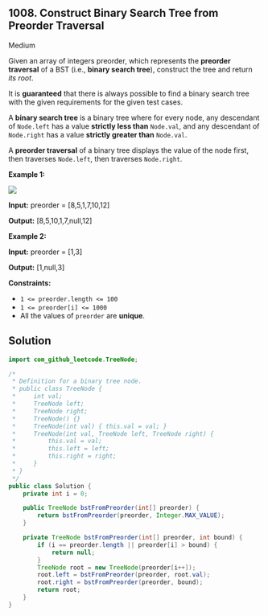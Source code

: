 ## 1008\. Construct Binary Search Tree from Preorder Traversal

Medium

Given an array of integers preorder, which represents the **preorder traversal** of a BST (i.e., **binary search tree**), construct the tree and return _its root_.

It is **guaranteed** that there is always possible to find a binary search tree with the given requirements for the given test cases.

A **binary search tree** is a binary tree where for every node, any descendant of `Node.left` has a value **strictly less than** `Node.val`, and any descendant of `Node.right` has a value **strictly greater than** `Node.val`.

A **preorder traversal** of a binary tree displays the value of the node first, then traverses `Node.left`, then traverses `Node.right`.

**Example 1:**

![](https://assets.leetcode.com/uploads/2019/03/06/1266.png)

**Input:** preorder = [8,5,1,7,10,12]

**Output:** [8,5,10,1,7,null,12]

**Example 2:**

**Input:** preorder = [1,3]

**Output:** [1,null,3]

**Constraints:**

*   `1 <= preorder.length <= 100`
*   `1 <= preorder[i] <= 1000`
*   All the values of `preorder` are **unique**.

## Solution

```java
import com_github_leetcode.TreeNode;

/*
 * Definition for a binary tree node.
 * public class TreeNode {
 *     int val;
 *     TreeNode left;
 *     TreeNode right;
 *     TreeNode() {}
 *     TreeNode(int val) { this.val = val; }
 *     TreeNode(int val, TreeNode left, TreeNode right) {
 *         this.val = val;
 *         this.left = left;
 *         this.right = right;
 *     }
 * }
 */
public class Solution {
    private int i = 0;

    public TreeNode bstFromPreorder(int[] preorder) {
        return bstFromPreorder(preorder, Integer.MAX_VALUE);
    }

    private TreeNode bstFromPreorder(int[] preorder, int bound) {
        if (i == preorder.length || preorder[i] > bound) {
            return null;
        }
        TreeNode root = new TreeNode(preorder[i++]);
        root.left = bstFromPreorder(preorder, root.val);
        root.right = bstFromPreorder(preorder, bound);
        return root;
    }
}
```